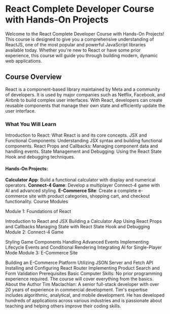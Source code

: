 # React Complete Developer Course with Hands-On Projects

Welcome to the React Complete Developer Course with Hands-On Projects! This course is designed to give you a comprehensive understanding of ReactJS, one of the most popular and powerful JavaScript libraries available today. Whether you're new to React or have some prior experience, this course will guide you through building modern, dynamic web applications.

## Course Overview

React is a component-based library maintained by Meta and a community of developers. It is used by major companies such as Netflix, Facebook, and Airbnb to build complex user interfaces. With React, developers can create reusable components that manage their own state and efficiently update the user interface.

### What You Will Learn

Introduction to React: What React is and its core concepts.
JSX and Functional Components: Understanding JSX syntax and building functional components.
React Props and Callbacks: Managing component data and handling events.
State Management and Debugging: Using the React State Hook and debugging techniques.

#### Hands-On Projects:

**Calculator App**: Build a functional calculator with display and numerical operators.
**Connect-4 Game**: Develop a multiplayer Connect-4 game with AI and advanced styling.
**E-Commerce Site**: Create a complete e-commerce site with product categories, shopping cart, and checkout functionality.
Course Modules

Module 1: Foundations of React

Introduction to React and JSX
Building a Calculator App
Using React Props and Callbacks
Managing State with React State Hook and Debugging
Module 2: Connect-4 Game

Styling Game Components
Handling Advanced Events
Implementing Lifecycle Events and Conditional Rendering
Integrating AI for Single-Player Mode
Module 3: E-Commerce Site

Building an E-Commerce Platform
Utilizing JSON Server and Fetch API
Installing and Configuring React Router
Implementing Product Search and Form Validation
Prerequisites
Basic Computer Skills: No prior programming experience required. The course will cover everything from the basics.
About the Author
Tim Maclachlan: A senior full-stack developer with over 20 years of experience in commercial development. Tim's expertise includes algorithmic, analytical, and mobile development. He has developed hundreds of applications across various industries and is passionate about teaching and helping others improve their coding skills.